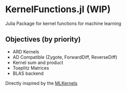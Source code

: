 # KernelFunctions.jl (WIP)
Julia Package for kernel functions for machine learning

## Objectives (by priority)
- ARD Kernels
- AD Compatible (Zygote, ForwardDiff, ReverseDiff)
- Kernel sum and product
- Toeplitz Matrices
- BLAS backend


Directly inspired by the [MLKernels](https://github.com/trthatcher/MLKernels.jl)
